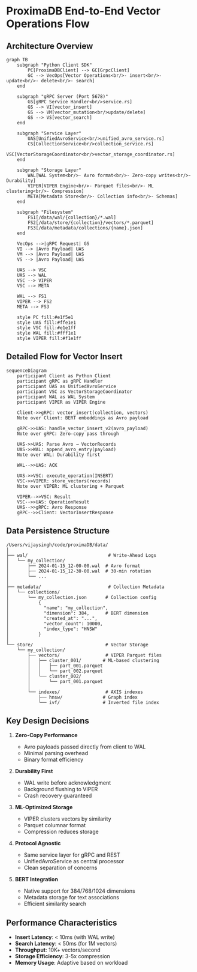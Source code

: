 # ProximaDB End-to-End Vector Operations Flow

## Architecture Overview

```mermaid
graph TB
    subgraph "Python Client SDK"
        PC[ProximaDBClient] --> GC[GrpcClient]
        GC --> VecOps[Vector Operations<br/>- insert<br/>- update<br/>- delete<br/>- search]
    end
    
    subgraph "gRPC Server (Port 5678)"
        GS[gRPC Service Handler<br/>service.rs] 
        GS --> VI[vector_insert]
        GS --> VM[vector_mutation<br/>update/delete]
        GS --> VS[vector_search]
    end
    
    subgraph "Service Layer"
        UAS[UnifiedAvroService<br/>unified_avro_service.rs]
        CS[CollectionService<br/>collection_service.rs]
        VSC[VectorStorageCoordinator<br/>vector_storage_coordinator.rs]
    end
    
    subgraph "Storage Layer"
        WAL[WAL System<br/>- Avro format<br/>- Zero-copy writes<br/>- Durability]
        VIPER[VIPER Engine<br/>- Parquet files<br/>- ML clustering<br/>- Compression]
        META[Metadata Store<br/>- Collection info<br/>- Schemas]
    end
    
    subgraph "Filesystem"
        FS1[/data/wal/{collection}/*.wal]
        FS2[/data/store/{collection}/vectors/*.parquet]
        FS3[/data/metadata/collections/{name}.json]
    end
    
    VecOps -->|gRPC Request| GS
    VI --> |Avro Payload| UAS
    VM --> |Avro Payload| UAS
    VS --> |Avro Payload| UAS
    
    UAS --> VSC
    UAS --> WAL
    VSC --> VIPER
    VSC --> META
    
    WAL --> FS1
    VIPER --> FS2
    META --> FS3
    
    style PC fill:#e1f5e1
    style UAS fill:#ffe1e1
    style VSC fill:#e1e1ff
    style WAL fill:#fff1e1
    style VIPER fill:#f1e1ff
```

## Detailed Flow for Vector Insert

```mermaid
sequenceDiagram
    participant Client as Python Client
    participant gRPC as gRPC Handler
    participant UAS as UnifiedAvroService
    participant VSC as VectorStorageCoordinator
    participant WAL as WAL System
    participant VIPER as VIPER Engine
    
    Client->>gRPC: vector_insert(collection, vectors)
    Note over Client: BERT embeddings as Avro payload
    
    gRPC->>UAS: handle_vector_insert_v2(avro_payload)
    Note over gRPC: Zero-copy pass through
    
    UAS->>UAS: Parse Avro → VectorRecords
    UAS->>WAL: append_avro_entry(payload)
    Note over WAL: Durability first
    
    WAL-->>UAS: ACK
    
    UAS->>VSC: execute_operation(INSERT)
    VSC->>VIPER: store_vectors(records)
    Note over VIPER: ML clustering + Parquet
    
    VIPER-->>VSC: Result
    VSC-->>UAS: OperationResult
    UAS-->>gRPC: Avro Response
    gRPC-->>Client: VectorInsertResponse
```

## Data Persistence Structure

```
/Users/vijaysingh/code/proximaDB/data/
│
├── wal/                              # Write-Ahead Logs
│   └── my_collection/
│       ├── 2024-01-15_12-00-00.wal  # Avro format
│       ├── 2024-01-15_12-30-00.wal  # 30-min rotation
│       └── ...
│
├── metadata/                         # Collection Metadata
│   └── collections/
│       └── my_collection.json       # Collection config
│           {
│             "name": "my_collection",
│             "dimension": 384,      # BERT dimension
│             "created_at": "...",
│             "vector_count": 10000,
│             "index_type": "HNSW"
│           }
│
└── store/                           # Vector Storage
    └── my_collection/
        ├── vectors/                 # VIPER Parquet files
        │   ├── cluster_001/        # ML-based clustering
        │   │   ├── part_001.parquet
        │   │   └── part_002.parquet
        │   └── cluster_002/
        │       └── part_001.parquet
        │
        └── indexes/                 # AXIS indexes
            ├── hnsw/               # Graph index
            └── ivf/                # Inverted file index
```

## Key Design Decisions

1. **Zero-Copy Performance**
   - Avro payloads passed directly from client to WAL
   - Minimal parsing overhead
   - Binary format efficiency

2. **Durability First**
   - WAL write before acknowledgment
   - Background flushing to VIPER
   - Crash recovery guaranteed

3. **ML-Optimized Storage**
   - VIPER clusters vectors by similarity
   - Parquet columnar format
   - Compression reduces storage 

4. **Protocol Agnostic**
   - Same service layer for gRPC and REST
   - UnifiedAvroService as central processor
   - Clean separation of concerns

5. **BERT Integration**
   - Native support for 384/768/1024 dimensions
   - Metadata storage for text associations
   - Efficient similarity search

## Performance Characteristics

- **Insert Latency**: < 10ms (with WAL write)
- **Search Latency**: < 50ms (for 1M vectors)
- **Throughput**: 10K+ vectors/second
- **Storage Efficiency**: 3-5x compression
- **Memory Usage**: Adaptive based on workload